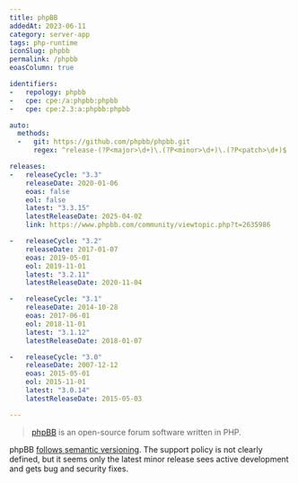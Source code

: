 ```yaml
---
title: phpBB
addedAt: 2023-06-11
category: server-app
tags: php-runtime
iconSlug: phpbb
permalink: /phpbb
eoasColumn: true

identifiers:
-   repology: phpbb
-   cpe: cpe:/a:phpbb:phpbb
-   cpe: cpe:2.3:a:phpbb:phpbb

auto:
  methods:
  -   git: https://github.com/phpbb/phpbb.git
      regex: ^release-(?P<major>\d+)\.(?P<minor>\d+)\.(?P<patch>\d+)$

releases:
-   releaseCycle: "3.3"
    releaseDate: 2020-01-06
    eoas: false
    eol: false
    latest: "3.3.15"
    latestReleaseDate: 2025-04-02
    link: https://www.phpbb.com/community/viewtopic.php?t=2635986

-   releaseCycle: "3.2"
    releaseDate: 2017-01-07
    eoas: 2019-05-01
    eol: 2019-11-01
    latest: "3.2.11"
    latestReleaseDate: 2020-11-04

-   releaseCycle: "3.1"
    releaseDate: 2014-10-28
    eoas: 2017-06-01
    eol: 2018-11-01
    latest: "3.1.12"
    latestReleaseDate: 2018-01-07

-   releaseCycle: "3.0"
    releaseDate: 2007-12-12
    eoas: 2015-05-01
    eol: 2015-11-01
    latest: "3.0.14"
    latestReleaseDate: 2015-05-03

---
```


> [phpBB](https://www.phpbb.com/) is an open-source forum software written in PHP.

phpBB [follows semantic versioning](https://area51.phpbb.com/docs/dev/master/development/processes.html#target-versions).
The support policy is not clearly defined, but it seems only the latest minor release sees active
development and gets bug and security fixes.
